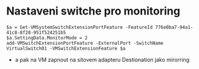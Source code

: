# Nastaveni switche pro monitoring
```
$a = Get-VMSystemSwitchExtensionPortFeature -FeatureId 776e0ba7-94a1-41c8-8f28-951f524251b5
$a.SettingData.MonitorMode = 2
add-VMSwitchExtensionPortFeature -ExternalPort -SwitchName VirtualSwitch01 -VMSwitchExtensionFeature $a
```
- a pak na VM zapnout na sitovem adapteru Destionation jako mirorring
